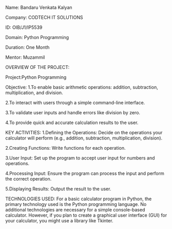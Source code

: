 Name: Bandaru Venkata Kalyan

Company: CODTECH IT SOLUTIONS

ID: OIB/J1/IP5539

Domain: Python Programming

Duration: One Month

Mentor:  Muzammil

OVERVIEW OF THE PROJECT:

Project:Python Programming

Objective:
1.To enable basic arithmetic operations: addition, subtraction, multiplication, and division.

2.To interact with users through a simple command-line interface.

3.To validate user inputs and handle errors like division by zero.

4.To provide quick and accurate calculation results to the user.

KEY ACTIVITIES:
1.Defining the Operations: Decide on the operations your calculator will perform (e.g., addition, subtraction, multiplication, division).

2.Creating Functions: Write functions for each operation.

3.User Input: Set up the program to accept user input for numbers and operations.

4.Processing Input: Ensure the program can process the input and perform the correct operation.

5.Displaying Results: Output the result to the user.

TECHNOLOGIES USED:
For a basic calculator program in Python, the primary technology used is the Python programming language. No additional technologies are necessary for a simple console-based calculator. However, if you plan to create a graphical user interface (GUI) for your calculator, you might use a library like Tkinter.

